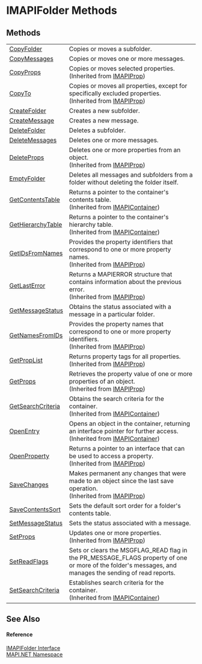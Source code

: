# IMAPIFolder Methods




## Methods
<table>
<tr>
<td><a href="M_MAPI_NET_IMAPIFolder_CopyFolder.md">CopyFolder</a></td>
<td>Copies or moves a subfolder.</td></tr>
<tr>
<td><a href="M_MAPI_NET_IMAPIFolder_CopyMessages.md">CopyMessages</a></td>
<td>Copies or moves one or more messages.</td></tr>
<tr>
<td><a href="M_MAPI_NET_IMAPIProp_CopyProps.md">CopyProps</a></td>
<td>Copies or moves selected properties.<br />(Inherited from <a href="T_MAPI_NET_IMAPIProp.md">IMAPIProp</a>)</td></tr>
<tr>
<td><a href="M_MAPI_NET_IMAPIProp_CopyTo.md">CopyTo</a></td>
<td>Copies or moves all properties, except for specifically excluded properties.<br />(Inherited from <a href="T_MAPI_NET_IMAPIProp.md">IMAPIProp</a>)</td></tr>
<tr>
<td><a href="M_MAPI_NET_IMAPIFolder_CreateFolder.md">CreateFolder</a></td>
<td>Creates a new subfolder.</td></tr>
<tr>
<td><a href="M_MAPI_NET_IMAPIFolder_CreateMessage.md">CreateMessage</a></td>
<td>Creates a new message.</td></tr>
<tr>
<td><a href="M_MAPI_NET_IMAPIFolder_DeleteFolder.md">DeleteFolder</a></td>
<td>Deletes a subfolder.</td></tr>
<tr>
<td><a href="M_MAPI_NET_IMAPIFolder_DeleteMessages.md">DeleteMessages</a></td>
<td>Deletes one or more messages.</td></tr>
<tr>
<td><a href="M_MAPI_NET_IMAPIProp_DeleteProps.md">DeleteProps</a></td>
<td>Deletes one or more properties from an object.<br />(Inherited from <a href="T_MAPI_NET_IMAPIProp.md">IMAPIProp</a>)</td></tr>
<tr>
<td><a href="M_MAPI_NET_IMAPIFolder_EmptyFolder.md">EmptyFolder</a></td>
<td>Deletes all messages and subfolders from a folder without deleting the folder itself.</td></tr>
<tr>
<td><a href="M_MAPI_NET_IMAPIContainer_GetContentsTable.md">GetContentsTable</a></td>
<td>Returns a pointer to the container's contents table.<br />(Inherited from <a href="T_MAPI_NET_IMAPIContainer.md">IMAPIContainer</a>)</td></tr>
<tr>
<td><a href="M_MAPI_NET_IMAPIContainer_GetHierarchyTable.md">GetHierarchyTable</a></td>
<td>Returns a pointer to the container's hierarchy table.<br />(Inherited from <a href="T_MAPI_NET_IMAPIContainer.md">IMAPIContainer</a>)</td></tr>
<tr>
<td><a href="M_MAPI_NET_IMAPIProp_GetIDsFromNames.md">GetIDsFromNames</a></td>
<td>Provides the property identifiers that correspond to one or more property names.<br />(Inherited from <a href="T_MAPI_NET_IMAPIProp.md">IMAPIProp</a>)</td></tr>
<tr>
<td><a href="M_MAPI_NET_IMAPIProp_GetLastError.md">GetLastError</a></td>
<td>Returns a MAPIERROR structure that contains information about the previous error.<br />(Inherited from <a href="T_MAPI_NET_IMAPIProp.md">IMAPIProp</a>)</td></tr>
<tr>
<td><a href="M_MAPI_NET_IMAPIFolder_GetMessageStatus.md">GetMessageStatus</a></td>
<td>Obtains the status associated with a message in a particular folder.</td></tr>
<tr>
<td><a href="M_MAPI_NET_IMAPIProp_GetNamesFromIDs.md">GetNamesFromIDs</a></td>
<td>Provides the property names that correspond to one or more property identifiers.<br />(Inherited from <a href="T_MAPI_NET_IMAPIProp.md">IMAPIProp</a>)</td></tr>
<tr>
<td><a href="M_MAPI_NET_IMAPIProp_GetPropList.md">GetPropList</a></td>
<td>Returns property tags for all properties.<br />(Inherited from <a href="T_MAPI_NET_IMAPIProp.md">IMAPIProp</a>)</td></tr>
<tr>
<td><a href="M_MAPI_NET_IMAPIProp_GetProps.md">GetProps</a></td>
<td>Retrieves the property value of one or more properties of an object.<br />(Inherited from <a href="T_MAPI_NET_IMAPIProp.md">IMAPIProp</a>)</td></tr>
<tr>
<td><a href="M_MAPI_NET_IMAPIContainer_GetSearchCriteria.md">GetSearchCriteria</a></td>
<td>Obtains the search criteria for the container.<br />(Inherited from <a href="T_MAPI_NET_IMAPIContainer.md">IMAPIContainer</a>)</td></tr>
<tr>
<td><a href="M_MAPI_NET_IMAPIContainer_OpenEntry.md">OpenEntry</a></td>
<td>Opens an object in the container, returning an interface pointer for further access.<br />(Inherited from <a href="T_MAPI_NET_IMAPIContainer.md">IMAPIContainer</a>)</td></tr>
<tr>
<td><a href="M_MAPI_NET_IMAPIProp_OpenProperty.md">OpenProperty</a></td>
<td>Returns a pointer to an interface that can be used to access a property.<br />(Inherited from <a href="T_MAPI_NET_IMAPIProp.md">IMAPIProp</a>)</td></tr>
<tr>
<td><a href="M_MAPI_NET_IMAPIProp_SaveChanges.md">SaveChanges</a></td>
<td>Makes permanent any changes that were made to an object since the last save operation.<br />(Inherited from <a href="T_MAPI_NET_IMAPIProp.md">IMAPIProp</a>)</td></tr>
<tr>
<td><a href="M_MAPI_NET_IMAPIFolder_SaveContentsSort.md">SaveContentsSort</a></td>
<td>Sets the default sort order for a folder's contents table.</td></tr>
<tr>
<td><a href="M_MAPI_NET_IMAPIFolder_SetMessageStatus.md">SetMessageStatus</a></td>
<td>Sets the status associated with a message.</td></tr>
<tr>
<td><a href="M_MAPI_NET_IMAPIProp_SetProps.md">SetProps</a></td>
<td>Updates one or more properties.<br />(Inherited from <a href="T_MAPI_NET_IMAPIProp.md">IMAPIProp</a>)</td></tr>
<tr>
<td><a href="M_MAPI_NET_IMAPIFolder_SetReadFlags.md">SetReadFlags</a></td>
<td>Sets or clears the MSGFLAG_READ flag in the PR_MESSAGE_FLAGS property of one or more of the folder's messages, and manages the sending of read reports.</td></tr>
<tr>
<td><a href="M_MAPI_NET_IMAPIContainer_SetSearchCriteria.md">SetSearchCriteria</a></td>
<td>Establishes search criteria for the container.<br />(Inherited from <a href="T_MAPI_NET_IMAPIContainer.md">IMAPIContainer</a>)</td></tr>
</table>

## See Also


#### Reference
<a href="T_MAPI_NET_IMAPIFolder.md">IMAPIFolder Interface</a>  
<a href="N_MAPI_NET.md">MAPI.NET Namespace</a>  
